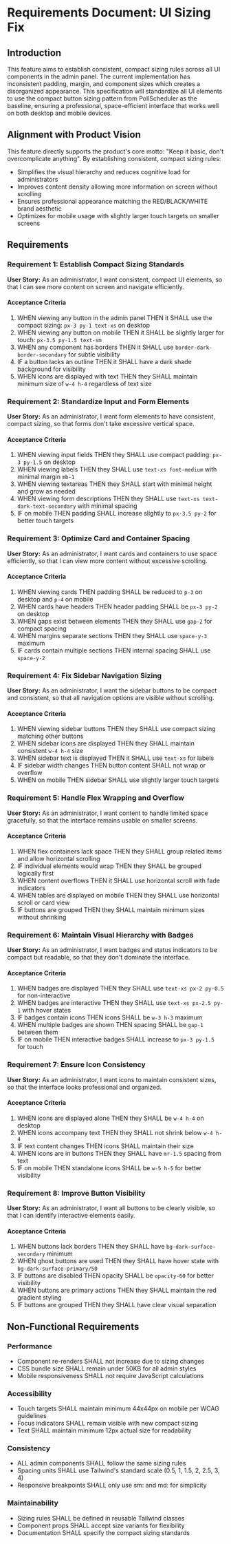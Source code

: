 # Requirements Document: UI Sizing Fix

## Introduction

This feature aims to establish consistent, compact sizing rules across all UI components in the admin panel. The current implementation has inconsistent padding, margin, and component sizes which creates a disorganized appearance. This specification will standardize all UI elements to use the compact button sizing pattern from PollScheduler as the baseline, ensuring a professional, space-efficient interface that works well on both desktop and mobile devices.

## Alignment with Product Vision

This feature directly supports the product's core motto: "Keep it basic, don't overcomplicate anything". By establishing consistent, compact sizing rules:
- Simplifies the visual hierarchy and reduces cognitive load for administrators
- Improves content density allowing more information on screen without scrolling
- Ensures professional appearance matching the RED/BLACK/WHITE brand aesthetic
- Optimizes for mobile usage with slightly larger touch targets on smaller screens

## Requirements

### Requirement 1: Establish Compact Sizing Standards

**User Story:** As an administrator, I want consistent, compact UI elements, so that I can see more content on screen and navigate efficiently.

#### Acceptance Criteria

1. WHEN viewing any button in the admin panel THEN it SHALL use the compact sizing: `px-3 py-1 text-xs` on desktop
2. WHEN viewing any button on mobile THEN it SHALL be slightly larger for touch: `px-3.5 py-1.5 text-sm`
3. WHEN any component has borders THEN it SHALL use `border-dark-border-secondary` for subtle visibility
4. IF a button lacks an outline THEN it SHALL have a dark shade background for visibility
5. WHEN icons are displayed with text THEN they SHALL maintain minimum size of `w-4 h-4` regardless of text size

### Requirement 2: Standardize Input and Form Elements

**User Story:** As an administrator, I want form elements to have consistent, compact sizing, so that forms don't take excessive vertical space.

#### Acceptance Criteria

1. WHEN viewing input fields THEN they SHALL use compact padding: `px-3 py-1.5` on desktop
2. WHEN viewing labels THEN they SHALL use `text-xs font-medium` with minimal margin `mb-1`
3. WHEN viewing textareas THEN they SHALL start with minimal height and grow as needed
4. WHEN viewing form descriptions THEN they SHALL use `text-xs text-dark-text-secondary` with minimal spacing
5. IF on mobile THEN padding SHALL increase slightly to `px-3.5 py-2` for better touch targets

### Requirement 3: Optimize Card and Container Spacing

**User Story:** As an administrator, I want cards and containers to use space efficiently, so that I can view more content without excessive scrolling.

#### Acceptance Criteria

1. WHEN viewing cards THEN padding SHALL be reduced to `p-3` on desktop and `p-4` on mobile
2. WHEN cards have headers THEN header padding SHALL be `px-3 py-2` on desktop
3. WHEN gaps exist between elements THEN they SHALL use `gap-2` for compact spacing
4. WHEN margins separate sections THEN they SHALL use `space-y-3` maximum
5. IF cards contain multiple sections THEN internal spacing SHALL use `space-y-2`

### Requirement 4: Fix Sidebar Navigation Sizing

**User Story:** As an administrator, I want the sidebar buttons to be compact and consistent, so that all navigation options are visible without scrolling.

#### Acceptance Criteria

1. WHEN viewing sidebar buttons THEN they SHALL use compact sizing matching other buttons
2. WHEN sidebar icons are displayed THEN they SHALL maintain consistent `w-4 h-4` size
3. WHEN sidebar text is displayed THEN it SHALL use `text-xs` for labels
4. IF sidebar width changes THEN button content SHALL not wrap or overflow
5. WHEN on mobile THEN sidebar SHALL use slightly larger touch targets

### Requirement 5: Handle Flex Wrapping and Overflow

**User Story:** As an administrator, I want content to handle limited space gracefully, so that the interface remains usable on smaller screens.

#### Acceptance Criteria

1. WHEN flex containers lack space THEN they SHALL group related items and allow horizontal scrolling
2. IF individual elements would wrap THEN they SHALL be grouped logically first
3. WHEN content overflows THEN it SHALL use horizontal scroll with fade indicators
4. WHEN tables are displayed on mobile THEN they SHALL use horizontal scroll or card view
5. IF buttons are grouped THEN they SHALL maintain minimum sizes without shrinking

### Requirement 6: Maintain Visual Hierarchy with Badges

**User Story:** As an administrator, I want badges and status indicators to be compact but readable, so that they don't dominate the interface.

#### Acceptance Criteria

1. WHEN badges are displayed THEN they SHALL use `text-xs px-2 py-0.5` for non-interactive
2. WHEN badges are interactive THEN they SHALL use `text-xs px-2.5 py-1` with hover states
3. IF badges contain icons THEN icons SHALL be `w-3 h-3` maximum
4. WHEN multiple badges are shown THEN spacing SHALL be `gap-1` between them
5. IF on mobile THEN interactive badges SHALL increase to `px-3 py-1.5` for touch

### Requirement 7: Ensure Icon Consistency

**User Story:** As an administrator, I want icons to maintain consistent sizes, so that the interface looks professional and organized.

#### Acceptance Criteria

1. WHEN icons are displayed alone THEN they SHALL be `w-4 h-4` on desktop
2. WHEN icons accompany text THEN they SHALL not shrink below `w-4 h-4`
3. IF text content changes THEN icons SHALL maintain their size
4. WHEN icons are in buttons THEN they SHALL have `mr-1.5` spacing from text
5. IF on mobile THEN standalone icons SHALL be `w-5 h-5` for better visibility

### Requirement 8: Improve Button Visibility

**User Story:** As an administrator, I want all buttons to be clearly visible, so that I can identify interactive elements easily.

#### Acceptance Criteria

1. WHEN buttons lack borders THEN they SHALL have `bg-dark-surface-secondary` minimum
2. WHEN ghost buttons are used THEN they SHALL have hover state with `bg-dark-surface-primary/50`
3. IF buttons are disabled THEN opacity SHALL be `opacity-60` for better visibility
4. WHEN buttons are primary actions THEN they SHALL maintain the red gradient styling
5. IF buttons are grouped THEN they SHALL have clear visual separation

## Non-Functional Requirements

### Performance
- Component re-renders SHALL not increase due to sizing changes
- CSS bundle size SHALL remain under 50KB for all admin styles
- Mobile responsiveness SHALL not require JavaScript calculations

### Accessibility
- Touch targets SHALL maintain minimum 44x44px on mobile per WCAG guidelines
- Focus indicators SHALL remain visible with new compact sizing
- Text SHALL maintain minimum 12px actual size for readability

### Consistency
- ALL admin components SHALL follow the same sizing rules
- Spacing units SHALL use Tailwind's standard scale (0.5, 1, 1.5, 2, 2.5, 3, 4)
- Responsive breakpoints SHALL only use sm: and md: for simplicity

### Maintainability
- Sizing rules SHALL be defined in reusable Tailwind classes
- Component props SHALL accept size variants for flexibility
- Documentation SHALL specify the compact sizing standards